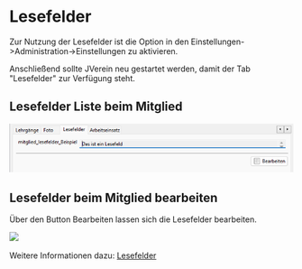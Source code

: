 # Lesefelder

Zur Nutzung der Lesefelder ist die Option in den Einstellungen->Administration->Einstellungen zu aktivieren.

Anschließend sollte JVerein neu gestartet werden, damit der Tab "Lesefelder" zur Verfügung steht.

## Lesefelder Liste beim Mitglied

![](img/LesefelderTab.png)

## Lesefelder beim Mitglied bearbeiten

Über den Button Bearbeiten lassen sich die Lesefelder bearbeiten.

![](img/Lesefeld.png)

Weitere Informationen dazu: [Lesefelder](../../administration/mitglieder/lesefelder.md)
